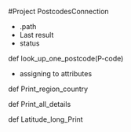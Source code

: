 #Project PostcodesConnection

- .path
- Last result
- status


def look_up_one_postcode(P-code)
- assigning to attributes

def Print_region_country

def Print_all_details

def Latitude_long_Print